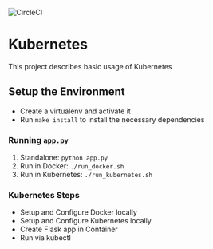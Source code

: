 ![CircleCI](https://app.circleci.com/pipelines/github/nehashivhare/kubernetes/5/workflows/b1845d4f-bfa8-4449-9d5a-b3f5bc63654c/jobs/5)

# Kubernetes
This project describes basic usage of Kubernetes

## Setup the Environment

* Create a virtualenv and activate it
* Run `make install` to install the necessary dependencies

### Running `app.py`

1. Standalone:  `python app.py`
2. Run in Docker:  `./run_docker.sh`
3. Run in Kubernetes:  `./run_kubernetes.sh`

### Kubernetes Steps

* Setup and Configure Docker locally
* Setup and Configure Kubernetes locally
* Create Flask app in Container
* Run via kubectl
